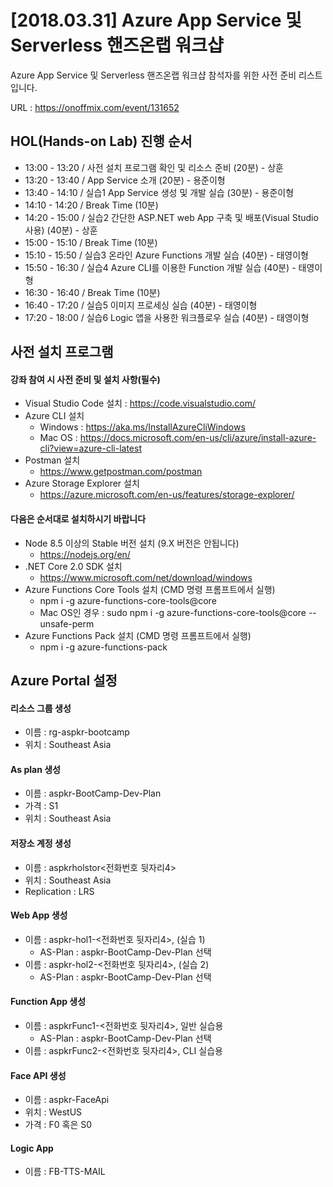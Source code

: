 # [2018.03.31] Azure App Service 및 Serverless 핸즈온랩 워크샵

Azure App Service 및 Serverless 핸즈온랩 워크샵 참석자를 위한 사전 준비 리스트입니다.

URL : https://onoffmix.com/event/131652

## HOL(Hands-on Lab) 진행 순서
- 13:00 - 13:20 / 사전 설치 프로그램 확인 및 리소스 준비 (20분) - 상훈
- 13:20 - 13:40 / App Service 소개 (20분) - 용준이형
- 13:40 - 14:10 / 실습1 App Service 생성 및 개발 실습 (30분) - 용준이형
- 14:10 - 14:20 / Break Time (10분)
- 14:20 - 15:00 / 실습2 간단한 ASP.NET web App 구축 및 배포(Visual Studio 사용) (40분) - 상훈
- 15:00 - 15:10 / Break Time (10분)
- 15:10 - 15:50 / 실습3 온라인 Azure Functions 개발 실습 (40분) - 태영이형
- 15:50 - 16:30 / 실습4 Azure CLI를 이용한 Function 개발 실습 (40분) - 태영이형
- 16:30 - 16:40 / Break Time (10분)
- 16:40 - 17:20 / 실습5 이미지 프로세싱 실습 (40분) - 태영이형
- 17:20 - 18:00 / 실습6 Logic 앱을 사용한 워크플로우 실습 (40분) - 태영이형

## 사전 설치 프로그램 

#### 강좌 참여 시 사전 준비 및 설치 사항(필수)
- Visual Studio Code 설치 : https://code.visualstudio.com/ 
- Azure CLI 설치
    - Windows : https://aka.ms/InstallAzureCliWindows 
    - Mac OS : https://docs.microsoft.com/en-us/cli/azure/install-azure-cli?view=azure-cli-latest 
- Postman 설치 
    - https://www.getpostman.com/postman 
- Azure Storage Explorer 설치 
    - https://azure.microsoft.com/en-us/features/storage-explorer/ 

#### 다음은 순서대로 설치하시기 바랍니다 
- Node 8.5 이상의 Stable 버전 설치 (9.X 버전은 안됩니다) 
    - https://nodejs.org/en/ 
- .NET Core 2.0 SDK 설치
    - https://www.microsoft.com/net/download/windows    
- Azure Functions Core Tools 설치 (CMD 명령 프롬프트에서 실행) 
    - npm i -g azure-functions-core-tools@core     
    - Mac OS인 경우 : sudo npm i -g azure-functions-core-tools@core --unsafe-perm 
- Azure Functions Pack 설치 (CMD 명령 프롬프트에서 실행) 
    - npm i -g azure-functions-pack 

## Azure Portal 설정

#### 리소스 그룹 생성   
- 이름 : rg-aspkr-bootcamp   
- 위치 : Southeast Asia  

#### As plan 생성  
- 이름 : aspkr-BootCamp-Dev-Plan  
- 가격 : S1  
- 위치 : Southeast Asia   

#### 저장소 계정 생성   
- 이름 : aspkrholstor<전화번호 뒷자리4>  
- 위치 : Southeast Asia  
- Replication : LRS   

#### Web App 생성   
- 이름 : aspkr-hol1-<전화번호 뒷자리4>, (실습 1)
    - AS-Plan : aspkr-BootCamp-Dev-Plan 선택 
- 이름 : aspkr-hol2-<전화번호 뒷자리4>, (실습 2)
    - AS-Plan : aspkr-BootCamp-Dev-Plan 선택  

#### Function App 생성   
- 이름 : aspkrFunc1-<전화번호 뒷자리4>, 일반 실습용  
    - AS-Plan : aspkr-BootCamp-Dev-Plan 선택  
- 이름 : aspkrFunc2-<전화번호 뒷자리4>, CLI 실습용  

#### Face API 생성  
- 이름 : aspkr-FaceApi  
- 위치 : WestUS  
- 가격 : F0 혹은 S0  

#### Logic App  
- 이름 : FB-TTS-MAIL 
